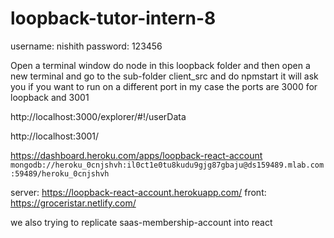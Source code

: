 # loopback-tutor-intern-8

username: nishith password: 123456

Open a terminal window do node in this loopback folder and then open a new terminal and go to the sub-folder client_src and do npmstart
it will ask you if you want to run on a different port
in my case the ports are 3000 for loopback and 3001

http://localhost:3000/explorer/#!/userData

http://localhost:3001/

https://dashboard.heroku.com/apps/loopback-react-account
`mongodb://heroku_0cnjshvh:il0ct1e0tu8kudu9gjg87gbaju@ds159489.mlab.com:59489/heroku_0cnjshvh`


server: https://loopback-react-account.herokuapp.com/
front: https://groceristar.netlify.com/


we also trying to replicate saas-membership-account into react
